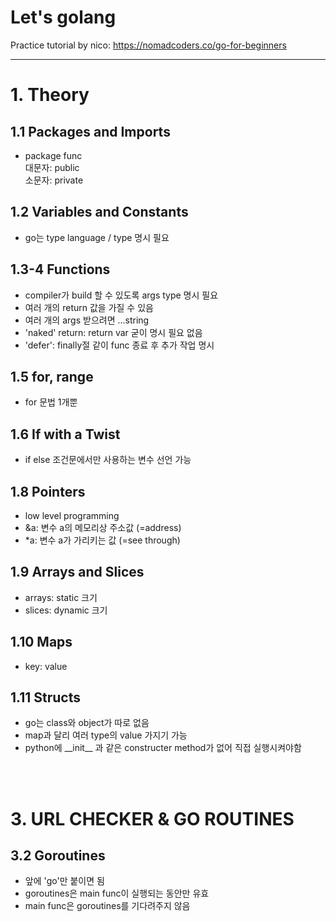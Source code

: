# Let's golang

Practice tutorial by nico: https://nomadcoders.co/go-for-beginners

---

# 1. Theory

## 1.1 Packages and Imports

-   package func  
    대문자: public  
    소문자: private

## 1.2 Variables and Constants

-   go는 type language / type 명시 필요

## 1.3-4 Functions

-   compiler가 build 할 수 있도록 args type 명시 필요
-   여러 개의 return 값을 가질 수 있음
-   여러 개의 args 받으려면 ...string
-   'naked' return: return var 굳이 명시 필요 없음
-   'defer': finally절 같이 func 종료 후 추가 작업 명시

## 1.5 for, range

-   for 문법 1개뿐

## 1.6 If with a Twist

-   if else 조건문에서만 사용하는 변수 선언 가능

## 1.8 Pointers

-   low level programming
-   &a: 변수 a의 메모리상 주소값 (=address)
-   \*a: 변수 a가 가리키는 값 (=see through)

## 1.9 Arrays and Slices

-   arrays: static 크기
-   slices: dynamic 크기

## 1.10 Maps

-   key: value

## 1.11 Structs

-   go는 class와 object가 따로 없음
-   map과 달리 여러 type의 value 가지기 가능
-   python에 \_\_init\_\_ 과 같은 constructer method가 없어 직접 실행시켜야함

<br><br>

# 3. URL CHECKER & GO ROUTINES

## 3.2 Goroutines

-   앞에 'go'만 붙이면 됨
-   goroutines은 main func이 실행되는 동안만 유효
-   main func은 goroutines를 기다려주지 않음
